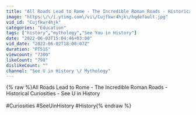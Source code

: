 ```yaml
---
title: "All Roads Lead to Rome - The Incredible Roman Roads - Historical Curiosities - See U in History"
image: "https:\/\/i.ytimg.com\/vi\/Cujfkwr4hjk\/hqdefault.jpg"
vid_id: "Cujfkwr4hjk"
categories: "Education"
tags: ["history","mythology","See You in History"]
date: "2022-06-03T15:04:46+03:00"
vid_date: "2022-06-02T18:00:07Z"
duration: "PT51S"
viewcount: "7300"
likeCount: "798"
dislikeCount: ""
channel: "See U in History \/ Mythology"
---
```

{% raw %}All Roads Lead to Rome - The Incredible Roman Roads - Historical Curiosities - See U in History<br /><br />#Curiosities #SeeUinHistory #History{% endraw %}
